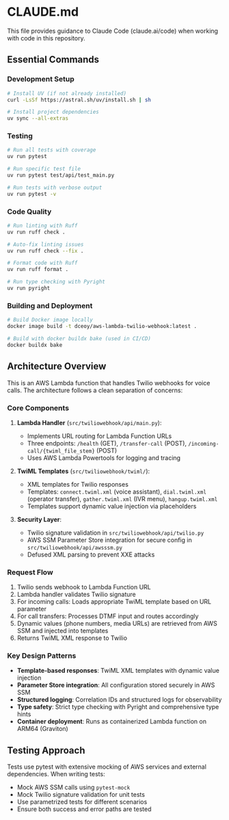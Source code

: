 # CLAUDE.md

This file provides guidance to Claude Code (claude.ai/code) when working with code in this repository.

## Essential Commands

### Development Setup
```bash
# Install UV (if not already installed)
curl -LsSf https://astral.sh/uv/install.sh | sh

# Install project dependencies
uv sync --all-extras
```

### Testing
```bash
# Run all tests with coverage
uv run pytest

# Run specific test file
uv run pytest test/api/test_main.py

# Run tests with verbose output
uv run pytest -v
```

### Code Quality
```bash
# Run linting with Ruff
uv run ruff check .

# Auto-fix linting issues
uv run ruff check --fix .

# Format code with Ruff
uv run ruff format .

# Run type checking with Pyright
uv run pyright
```

### Building and Deployment
```bash
# Build Docker image locally
docker image build -t dceoy/aws-lambda-twilio-webhook:latest .

# Build with docker buildx bake (used in CI/CD)
docker buildx bake
```

## Architecture Overview

This is an AWS Lambda function that handles Twilio webhooks for voice calls. The architecture follows a clean separation of concerns:

### Core Components

1. **Lambda Handler** (`src/twiliowebhook/api/main.py`): 
   - Implements URL routing for Lambda Function URLs
   - Three endpoints: `/health` (GET), `/transfer-call` (POST), `/incoming-call/{twiml_file_stem}` (POST)
   - Uses AWS Lambda Powertools for logging and tracing

2. **TwiML Templates** (`src/twiliowebhook/twiml/`):
   - XML templates for Twilio responses
   - Templates: `connect.twiml.xml` (voice assistant), `dial.twiml.xml` (operator transfer), `gather.twiml.xml` (IVR menu), `hangup.twiml.xml`
   - Templates support dynamic value injection via placeholders

3. **Security Layer**:
   - Twilio signature validation in `src/twiliowebhook/api/twilio.py`
   - AWS SSM Parameter Store integration for secure config in `src/twiliowebhook/api/awsssm.py`
   - Defused XML parsing to prevent XXE attacks

### Request Flow

1. Twilio sends webhook to Lambda Function URL
2. Lambda handler validates Twilio signature
3. For incoming calls: Loads appropriate TwiML template based on URL parameter
4. For call transfers: Processes DTMF input and routes accordingly
5. Dynamic values (phone numbers, media URLs) are retrieved from AWS SSM and injected into templates
6. Returns TwiML XML response to Twilio

### Key Design Patterns

- **Template-based responses**: TwiML XML templates with dynamic value injection
- **Parameter Store integration**: All configuration stored securely in AWS SSM
- **Structured logging**: Correlation IDs and structured logs for observability
- **Type safety**: Strict type checking with Pyright and comprehensive type hints
- **Container deployment**: Runs as containerized Lambda function on ARM64 (Graviton)

## Testing Approach

Tests use pytest with extensive mocking of AWS services and external dependencies. When writing tests:
- Mock AWS SSM calls using `pytest-mock`
- Mock Twilio signature validation for unit tests
- Use parametrized tests for different scenarios
- Ensure both success and error paths are tested